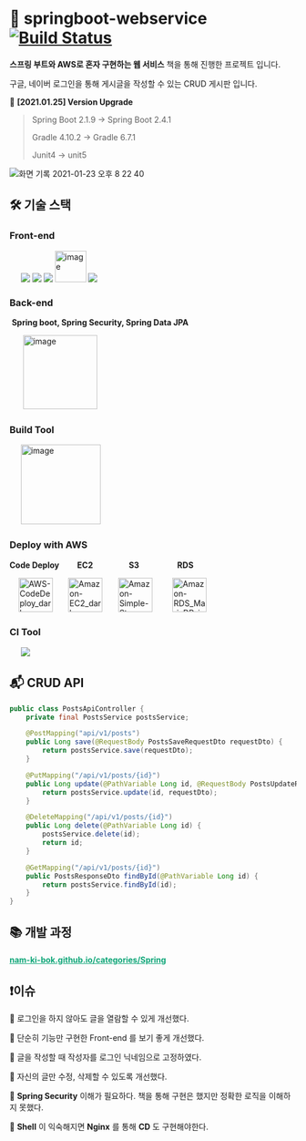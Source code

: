 # 🌱 springboot-webservice [![Build Status](https://travis-ci.com/Nam-Ki-Bok/springboot-webservice.svg?branch=master)](https://travis-ci.com/Nam-Ki-Bok/springboot-webservice)

**스프링 부트와 AWS로 혼자 구현하는 웹 서비스** 책을 통해 진행한 프로젝트 입니다.

구글, 네이버 로그인을 통해 게시글을 작성할 수 있는 CRUD 게시판 입니다.

📌 **[2021.01.25] Version Upgrade**

> Spring Boot 2.1.9 -> Spring Boot 2.4.1
>
> Gradle 4.10.2 -> Gradle 6.7.1
>
> Junit4 -> unit5

![화면 기록 2021-01-23 오후 8 22 40](https://user-images.githubusercontent.com/54533309/105577474-3b4c7280-5dbd-11eb-9509-963f6180f2a2.gif)

## 🛠 기술 스택

### Front-end

&nbsp;&nbsp;&nbsp;&nbsp;&nbsp;<img src="https://img.icons8.com/color/48/000000/html-5.png"/> <img src="https://img.icons8.com/color/48/000000/css3.png"/> <img src="https://img.icons8.com/color/48/000000/javascript-logo-1.png"/> <img src="https://user-images.githubusercontent.com/54533309/105577337-40f58880-5dbc-11eb-8aa5-24e767a38beb.png" alt="image" width="55"> <img src="https://img.icons8.com/color/48/000000/bootstrap.png"/>



### Back-end

​	**Spring boot, Spring Security, Spring Data JPA**

&nbsp;&nbsp;&nbsp;&nbsp;&nbsp;&nbsp;<img src="https://user-images.githubusercontent.com/54533309/105580728-66d95800-5dd1-11eb-8d5c-3d0c254ed9f3.png" alt="image" width="130">

### Build Tool

&nbsp;&nbsp;&nbsp;&nbsp;&nbsp;<img src="https://user-images.githubusercontent.com/54533309/105578727-866a8380-5dc5-11eb-889e-67692d130c06.png" alt="image" width="140">

### Deploy with AWS

**Code Deploy**&nbsp;&nbsp;&nbsp;&nbsp;&nbsp;&nbsp;&nbsp;&nbsp;**EC2**&nbsp;&nbsp;&nbsp;&nbsp;&nbsp;&nbsp;&nbsp;&nbsp;&nbsp;&nbsp;&nbsp;&nbsp;&nbsp;&nbsp;&nbsp;&nbsp;**S3**&nbsp;&nbsp;&nbsp;&nbsp;&nbsp;&nbsp;&nbsp;&nbsp;&nbsp;&nbsp;&nbsp;&nbsp;&nbsp;&nbsp;&nbsp;&nbsp;&nbsp;**RDS**

​	&nbsp;&nbsp;&nbsp;&nbsp;<img src="https://user-images.githubusercontent.com/54533309/105578520-3c34d280-5dc4-11eb-9cb1-716b0a766908.png" alt="AWS-CodeDeploy_dark-bg@4x" width="60">&nbsp;&nbsp;&nbsp;&nbsp;&nbsp;&nbsp;&nbsp;<img src="https://user-images.githubusercontent.com/54533309/105578501-00017200-5dc4-11eb-8a40-ccb38fb14815.png" alt="Amazon-EC2_dark-bg@4x" width="60"/>&nbsp;&nbsp;&nbsp;&nbsp;&nbsp;&nbsp;&nbsp;<img src="https://user-images.githubusercontent.com/54533309/105578510-1c9daa00-5dc4-11eb-9602-824c085953d2.png" alt="Amazon-Simple-Storage-Service-S3_dark-bg@4x" width="60">&nbsp;&nbsp;&nbsp;&nbsp;&nbsp;&nbsp;&nbsp;&nbsp;&nbsp;<img src="https://user-images.githubusercontent.com/54533309/105578700-5622e500-5dc5-11eb-98dc-ca596399b1d9.png" alt="Amazon-RDS_MariaDB_instance_dark-bg@4x" width="60">

### CI Tool

&nbsp;&nbsp;&nbsp;&nbsp;&nbsp;<img src="https://img.icons8.com/color/48/000000/travis-ci.png"/>

## 📬 CRUD API

```java
public class PostsApiController {
    private final PostsService postsService;

    @PostMapping("api/v1/posts")
    public Long save(@RequestBody PostsSaveRequestDto requestDto) {
        return postsService.save(requestDto);
    }

    @PutMapping("/api/v1/posts/{id}")
    public Long update(@PathVariable Long id, @RequestBody PostsUpdateRequestDto requestDto) {
        return postsService.update(id, requestDto);
    }

    @DeleteMapping("/api/v1/posts/{id}")
    public Long delete(@PathVariable Long id) {
        postsService.delete(id);
        return id;
    }

    @GetMapping("/api/v1/posts/{id}")
    public PostsResponseDto findById(@PathVariable Long id) {
        return postsService.findById(id);
    }
}
```

## 📚 개발 과정

#### <a href="https://nam-ki-bok.github.io/categories/Spring/" style="color:#0FA678;" target="_blank">nam-ki-bok.github.io/categories/Spring</a>

## ❗️이슈

📌 로그인을 하지 않아도 글을 열람할 수 있게 개선했다.

📌 단순히 기능만 구현한 Front-end 를 보기 좋게 개선했다.

📌 글을 작성할 때 작성자를 로그인 닉네임으로 고정하였다.

📌 자신의 글만 수정, 삭제할 수 있도록 개선했다.

📌 **Spring Security** 이해가 필요하다. 책을 통해 구현은 했지만 정확한 로직을 이해하지 못했다.

📌 **Shell** 이 익숙해지면 **Nginx** 를 통해 **CD** 도 구현해야한다.